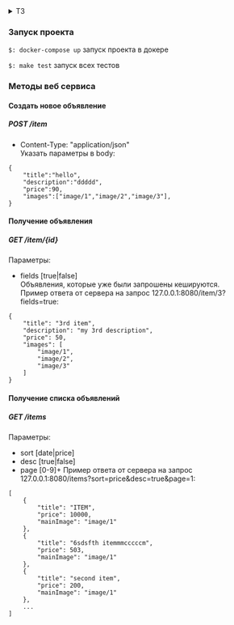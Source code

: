 <details>
  <summary>ТЗ</summary>
   <h2>Написать JSON API для сайта объявлений</h2>
    Необходимо создать сервис для хранения и подачи объявлений. Объявления должны храниться в базе данных. Сервис должен предоставлять API, работающее поверх HTTP в формате JSON.
    
   <h2>Требования</h2>
    <p><li>язык, технологии: Go/Python/PHP/Java/JavaScript, PostgreSQL/MySQL, любой фраемворк (или без него)</li> 
    <li>код должен быть выложен на github</li>
    <li>3 метода: получение списка объявлений, получение одного объявления, создание объявления</li>
    <li>валидация полей (не больше 3 ссылок на фото, описание не больше 1000 символов, название не больше 200 символов)</li></p>  
    
   <h2>Метод получения списка объявлений</h2>
    <p><li>нужна пагинация, на одной странице должно присутствовать 10 объявлений</li>
    <li>нужна возможность сортировки: по цене (возрастание/убывание) и по дате создания (возрастание/убывание)</li>
    <li>поля в ответе: название объявления, ссылка на главное фото (первое в списке), цена</li><p>
    
   <h2>Метод получения конкретного объявления</h2>
    <p><li>обязательные поля в ответе: название объявления, цена, ссылка на главное фото</li>
    <li>опциональные поля (можно запросить, передав параметр fields): описание, ссылки на все фото</li></p>
    
   <h2>Метод создания объявления:</h2>
    <p><li>принимает все вышеперечисленные поля: название, описание, несколько ссылок на фотографии (сами фото загружать никуда не требуется), цена</li>
    <li>возвращает ID созданного объявления и код результата (ошибка или успех)</li></p>
    
   <h2>Усложнения:</h2>
    Не обязательно, но задание может быть выполнено с любым числом усложнений:
    <p><li>написаны юнит тесты</li>
    <li>контейнеризация – возможность поднять проект с помощью `docker-compose up`</li>
    <li>кеширование – для увеличения скорости ответа от сервера, может быть добавлено кеширование (Redis/Memcached)</li></p>  
</details>

### Запуск проекта
`$: docker-compose up` запуск проекта в докере
 
`$: make test` запуск всех тестов

### Методы веб сервиса
#### Создать новое объявление
##### POST /item 
* Content-Type: "application/json"  
Указать параметры в body:
```
{
    "title":"hello",  
    "description":"ddddd", 
    "price":90,
    "images":["image/1","image/2","image/3"],
}
``` 
#### Получение объявления
##### GET /item/{id}
Параметры:
* fields [true|false]  
Объявления, которые уже были запрошены кешируются.  
Пример ответа от сервера на запрос 127.0.0.1:8080/item/3?fields=true:
```
{
    "title": "3rd item",  
    "description": "my 3rd description",  
    "price": 50,  
    "images": [  
        "image/1",  
        "image/2",  
        "image/3"  
    ]
}
```
 
#### Получение списка объявлений
##### GET /items
Параметры:
* sort [date|price]
* desc [true|false]
* page [0-9]+
Пример ответа от сервера на запрос 127.0.0.1:8080/items?sort=price&desc=true&page=1:
```
[
    {
        "title": "ITEM",
        "price": 10000,
        "mainImage": "image/1"
    },
    {
        "title": "6sdsfth itemmmcccccm",
        "price": 503,
        "mainImage": "image/1"
    },
    {
        "title": "second item",
        "price": 200,
        "mainImage": "image/1"
    },
    ...
]
```